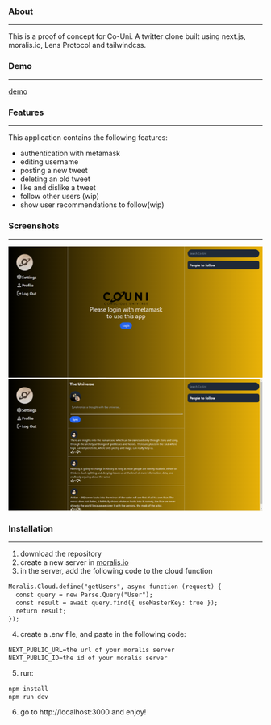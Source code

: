 ### About
---
This is a proof of concept for Co-Uni.
A twitter clone built using next.js, moralis.io, Lens Protocol and tailwindcss. 

### Demo
---
[demo]()

### Features
---
This application contains the following features:
- authentication with metamask
- editing username
- posting a new tweet
- deleting an old tweet
- like and dislike a tweet
- follow other users (wip)
- show user recommendations to follow(wip)

### Screenshots
---
![img](./public/couni1.PNG)
![img](./public/couni2.PNG)


### Installation
---
1. download the repository
2. create a new server in [moralis.io](https://moralis.io/)
3. in the server, add the following code to the cloud function
```
Moralis.Cloud.define("getUsers", async function (request) {
  const query = new Parse.Query("User");
  const result = await query.find({ useMasterKey: true });
  return result;
});
```
4. create a .env file, and paste in the following code:
```
NEXT_PUBLIC_URL=the url of your moralis server
NEXT_PUBLIC_ID=the id of your moralis server
```
5. run:
```
npm install
npm run dev
```
6. go to http://localhost:3000 and enjoy!
